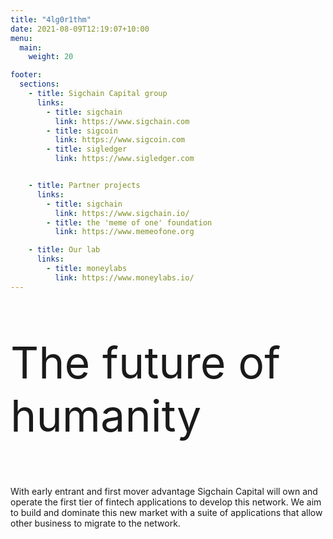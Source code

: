 ```yaml
---
title: "4lg0r1thm"
date: 2021-08-09T12:19:07+10:00
menu:
  main:
    weight: 20

footer:
  sections:
    - title: Sigchain Capital group
      links:
        - title: sigchain
          link: https://www.sigchain.com
        - title: sigcoin
          link: https://www.sigcoin.com
        - title: sigledger
          link: https://www.sigledger.com


    - title: Partner projects
      links:
        - title: sigchain
          link: https://www.sigchain.io/
        - title: the 'meme of one' foundation
          link: https://www.memeofone.org

    - title: Our lab
      links:
        - title: moneylabs
          link: https://www.moneylabs.io/
---
```

<div style="font-size: 70px; color: lightblue: font-family:'courier new': ">
<p>The future of humanity</p>
</div>

With early entrant and first mover advantage Sigchain Capital will own and operate the first tier of fintech applications to develop this network. We aim to build and dominate this new market with a suite of applications that allow other business to migrate to the network.
